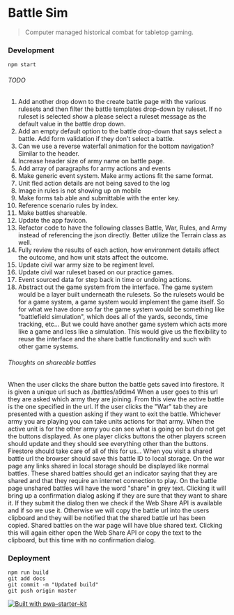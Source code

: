 # Battle Sim

> Computer managed historical combat for tabletop gaming.

### Development

`npm start`

###### TODO

1. Add another drop down to the create battle page with the various rulesets and then filter the battle templates drop-down by ruleset. If no ruleset is selected show a please select a ruleset message as the default value in the battle drop down.
1. Add an empty default option to the battle drop-down that says select a battle. Add form validation if they don't select a battle.
1. Can we use a reverse waterfall animation for the bottom navigation? Similar to the header.
1. Increase header size of army name on battle page.
1. Add array of paragraphs for army actions and events
1. Make generic event system. Make army actions fit the same format.
1. Unit fled action details are not being saved to the log
1. Image in rules is not showing up on mobile
1. Make forms tab able and submittable with the enter key.
1. Reference scenario rules by index.
1. Make battles shareable.
1. Update the app favicon.
1. Refactor code to have the following classes Battle, War, Rules, and Army instead of referencing the json directly. Better utilize the Terrain class as well.
1. Fully review the results of each action, how environment details affect the outcome, and how unit stats affect the outcome.
1. Update civil war army size to be regiment level.
1. Update civil war ruleset based on our practice games.
1. Event sourced data for step back in time or undoing actions.
1. Abstract out the game system from the interface. The game system would be a layer built underneath the rulesets. So the rulesets would be for a game system, a game system would implement the game itself. So for what we have done so far the game system would be something like "battlefield simulation", which does all of the yards, seconds, time tracking, etc... But we could have another game system which acts more like a game and less like a simulation. This would give us the flexibility to reuse the interface and the share battle functionality and such with other game systems.

###### Thoughts on shareable battles
When the user clicks the share button the battle gets saved into firestore.
It is given a unique url such as /battles/a9dm4
When a user goes to this url they are asked which army they are joining.
From this view the active battle is the one specified in the url.
If the user clicks the "War" tab they are presented with a question asking if they want to exit the battle.
Whichever army you are playing you can take units actions for that army.
When the active unit is for the other army you can see what is going on but do not get the buttons displayed.
As one player clicks buttons the other players screen should update and they should see everything other than the buttons.
Firestore should take care of all of this for us...
When you visit a shared battle url the browser should save this battle ID to local storage.
On the war page any links shared in local storage should be displayed like normal battles.
These shared battles should get an indicator saying that they are shared and that they require an internet connection to play.
On the battle page unshared battles will have the word "share" in grey text. Clicking it will bring up a confirmation dialog asking if they are sure that they want to share it. If they submit the dialog then we check if the Web Share API is available and if so we use it. Otherwise we will copy the battle url into the users clipboard and they will be notified that the shared battle url has been copied.
Shared battles on the war page will have blue shared text. Clicking this will again either open the Web Share API or copy the text to the clipboard, but this time with no confirmation dialog.

### Deployment

```
npm run build
git add docs
git commit -m "Updated build"
git push origin master
```

[![Built with pwa–starter–kit](https://img.shields.io/badge/built_with-pwa–starter–kit_-blue.svg)](https://github.com/Polymer/pwa-starter-kit "Built with pwa–starter–kit")
